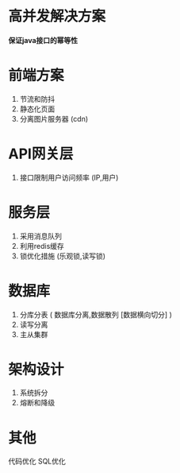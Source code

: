 # 高并发解决方案

#### 保证java接口的幂等性
 
 
# 前端方案
1. 节流和防抖
2. 静态化页面
3. 分离图片服务器 (cdn)
 
 
# API网关层
1. 接口限制用户访问频率 (IP,用户)
 
 
# 服务层
1. 采用消息队列
2. 利用redis缓存
3. 锁优化措施 (乐观锁,读写锁)
 
 
# 数据库
1. 分库分表 ( 数据库分离,数据散列 [数据横向切分] )
2. 读写分离
3. 主从集群
 
 
# 架构设计
1. 系统拆分
2. 熔断和降级
 
 
# 其他
代码优化
SQL优化